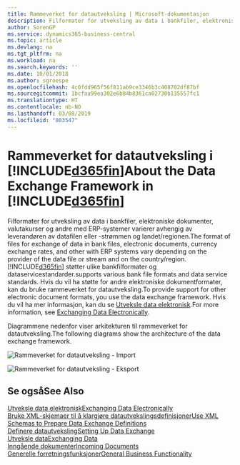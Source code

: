 ```yaml
---
title: Rammeverket for datautveksling | Microsoft-dokumentasjon
description: Filformater for utveksling av data i bankfiler, elektroniske dokumenter, valutakurser og andre med ERP-systemer varierer avhengig av leverandøren av datafilen eller -strømmen og landet/regionen.
author: SorenGP
ms.service: dynamics365-business-central
ms.topic: article
ms.devlang: na
ms.tgt_pltfrm: na
ms.workload: na
ms.search.keywords: ''
ms.date: 10/01/2018
ms.author: sgroespe
ms.openlocfilehash: 4c0fdd965f56f811ab9ce3346b3c408702df87bf
ms.sourcegitcommit: 1bcfaa99ea302e6b84b8361ca02730b135557fc1
ms.translationtype: HT
ms.contentlocale: nb-NO
ms.lasthandoff: 03/08/2019
ms.locfileid: "803547"
---
```

# <a name="about-the-data-exchange-framework-in-included365finincludesd365finmdmd"></a><span data-ttu-id="69882-103">Rammeverket for datautveksling i [!INCLUDE[d365fin](includes/d365fin_md.md)]</span><span class="sxs-lookup"><span data-stu-id="69882-103">About the Data Exchange Framework in [!INCLUDE[d365fin](includes/d365fin_md.md)]</span></span>
<span data-ttu-id="69882-104">Filformater for utveksling av data i bankfiler, elektroniske dokumenter, valutakurser og andre med ERP-systemer varierer avhengig av leverandøren av datafilen eller -strømmen og landet/regionen.</span><span class="sxs-lookup"><span data-stu-id="69882-104">The format of files for exchange of data in bank files, electronic documents, currency exchange rates, and other with ERP systems vary depending on the provider of the data file or stream and on the country/region.</span></span> [!INCLUDE[d365fin](includes/d365fin_md.md)] <span data-ttu-id="69882-105">støtter ulike bankfilformater og dataservicestandarder.</span><span class="sxs-lookup"><span data-stu-id="69882-105">supports various bank file formats and data service standards.</span></span> <span data-ttu-id="69882-106">Hvis du vil ha støtte for andre elektroniske dokumentformater, kan du bruke rammeverket for datautveksling.</span><span class="sxs-lookup"><span data-stu-id="69882-106">To provide support for other electronic document formats, you use the data exchange framework.</span></span> <span data-ttu-id="69882-107">Hvis du vil ha mer informasjon, kan du se [Utveksle data elektronisk](across-data-exchange.md).</span><span class="sxs-lookup"><span data-stu-id="69882-107">For more information, see [Exchanging Data Electronically](across-data-exchange.md).</span></span>    

 <span data-ttu-id="69882-108">Diagrammene nedenfor viser arkitekturen til rammeverket for datautveksling.</span><span class="sxs-lookup"><span data-stu-id="69882-108">The following diagrams show the architecture of the data exchange framework.</span></span>  

 ![Rammeverket for datautveksling &#45; Import](media/across-data-exchange/dataexchangeframework_import.png)  

 ![Rammeverket for datautveksling &#45; Eksport](media/across-data-exchange/dataexchangeframework_export.png)  

## <a name="see-also"></a><span data-ttu-id="69882-111">Se også</span><span class="sxs-lookup"><span data-stu-id="69882-111">See Also</span></span>  
[<span data-ttu-id="69882-112">Utveksle data elektronisk</span><span class="sxs-lookup"><span data-stu-id="69882-112">Exchanging Data Electronically</span></span>](across-data-exchange.md)  
[<span data-ttu-id="69882-113">Bruke XML-skjemaer til å klargjøre datautvekslingsdefinisjoner</span><span class="sxs-lookup"><span data-stu-id="69882-113">Use XML Schemas to Prepare Data Exchange Definitions</span></span>](across-how-to-use-xml-schemas-to-prepare-data-exchange-definitions.md)  
[<span data-ttu-id="69882-114">Definere datautveksling</span><span class="sxs-lookup"><span data-stu-id="69882-114">Setting Up Data Exchange</span></span>](across-set-up-data-exchange.md)  
[<span data-ttu-id="69882-115">Utveksle data</span><span class="sxs-lookup"><span data-stu-id="69882-115">Exchanging Data</span></span>](across-exchange-data.md)  
[<span data-ttu-id="69882-116">Inngående dokumenter</span><span class="sxs-lookup"><span data-stu-id="69882-116">Incoming Documents</span></span>](across-income-documents.md)  
[<span data-ttu-id="69882-117">Generelle forretningsfunksjoner</span><span class="sxs-lookup"><span data-stu-id="69882-117">General Business Functionality</span></span>](ui-across-business-areas.md)  

